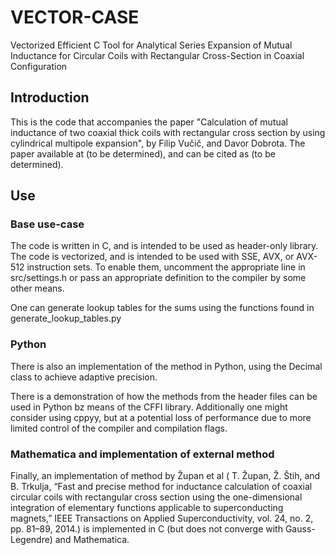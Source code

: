 # VECTOR-CASE
Vectorized Efficient C Tool for Analytical Series Expansion of Mutual Inductance 
for Circular Coils with Rectangular Cross-Section in Coaxial Configuration

## Introduction
This is the code that accompanies the paper "Calculation of mutual inductance of two coaxial thick coils with
rectangular cross section by using cylindrical multipole expansion", by Filip Vučič, and Davor Dobrota.
The paper available at (to be determined), and can be cited as (to be determined).

## Use

### Base use-case
The code is written in C, and is intended to be used as header-only library. The code is vectorized, and 
is intended to be used with SSE, AVX, or AVX-512 instruction sets. To enable them, uncomment the appropriate line
in src/settings.h or pass an appropriate definition to the compiler by some other means.

One can generate lookup tables for the sums using the functions found in generate_lookup_tables.py 


### Python
There is also an implementation of the method in Python, using the Decimal class to achieve adaptive precision.

There is a demonstration of how the methods from the header files can be used in Python bz means of the CFFI
library. Additionally one might consider using cppyy, but at a potential loss of performance due to more limited
control of the compiler and compilation flags.

### Mathematica and implementation of external method
Finally, an implementation of method by Župan et al (
T. Župan, Ž. Štih, and B. Trkulja, “Fast and precise method for  inductance calculation of coaxial circular coils 
with rectangular cross section using the one-dimensional integration of elementary functions  applicable 
to superconducting magnets,” IEEE Transactions on Applied Superconductivity, vol. 24, no. 2, pp. 81–89, 2014.)
is implemented in C (but does not converge with Gauss-Legendre) and Mathematica. 

